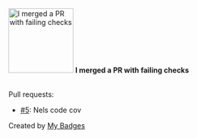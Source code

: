 <img src="https://my-badges.github.io/my-badges/this-is-fine.png" alt="I merged a PR with failing checks" title="I merged a PR with failing checks" width="128">
<strong>I merged a PR with failing checks</strong>
<br><br>

Pull requests:

- <a href="https://github.com/Nance-Lab/TURMorIC/pull/5">#5</a>: Nels code cov


Created by <a href="https://github.com/my-badges/my-badges">My Badges</a>